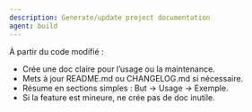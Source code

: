```yaml
---
description: Generate/update project documentation
agent: build
---
```


À partir du code modifié :
- Crée une doc claire pour l’usage ou la maintenance.
- Mets à jour README.md ou CHANGELOG.md si nécessaire.
- Résume en sections simples : But → Usage → Exemple.
- Si la feature est mineure, ne crée pas de doc inutile.